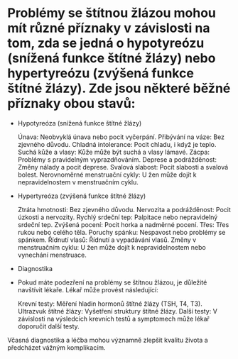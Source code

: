 # Problémy se štítnou žlázou mohou mít různé příznaky v závislosti na tom, zda se jedná o hypotyreózu (snížená funkce štítné žlázy) nebo hypertyreózu (zvýšená funkce štítné žlázy). Zde jsou některé běžné příznaky obou stavů:

- Hypotyreóza (snížená funkce štítné žlázy)

    Únava: Neobvyklá únava nebo pocit vyčerpání.
    Přibývání na váze: Bez zjevného důvodu.
    Chladná intolerance: Pocit chladu, i když je teplo.
    Suchá kůže a vlasy: Kůže může být suchá a vlasy lámavé.
    Zácpa: Problémy s pravidelným vyprazdňováním.
    Deprese a podrážděnost: Změny nálady a pocit deprese.
    Svalová slabost: Pocit slabosti a svalová bolest.
    Nerovnoměrné menstruační cykly: U žen může dojít k nepravidelnostem v menstruačním cyklu.

- Hypertyreóza (zvýšená funkce štítné žlázy)

    Ztráta hmotnosti: Bez zjevného důvodu.
    Nervozita a podrážděnost: Pocit úzkosti a nervozity.
    Rychlý srdeční tep: Palpitace nebo nepravidelný srdeční tep.
    Zvýšená pocení: Pocit horka a nadměrné pocení.
    Třes: Třes rukou nebo celého těla.
    Poruchy spánku: Nespavost nebo problémy se spánkem.
    Řídnutí vlasů: Řídnutí a vypadávání vlasů.
    Změny v menstruačním cyklu: U žen může dojít k nepravidelnostem nebo vynechání menstruace.

- Diagnostika

- Pokud máte podezření na problémy se štítnou žlázou, je důležité navštívit lékaře. Lékař může provést následující:

    Krevní testy: Měření hladin hormonů štítné žlázy (TSH, T4, T3).
    Ultrazvuk štítné žlázy: Vyšetření struktury štítné žlázy.
    Další testy: V závislosti na výsledcích krevních testů a symptomech může lékař doporučit další testy.

Včasná diagnostika a léčba mohou významně zlepšit kvalitu života a předcházet vážným komplikacím.
